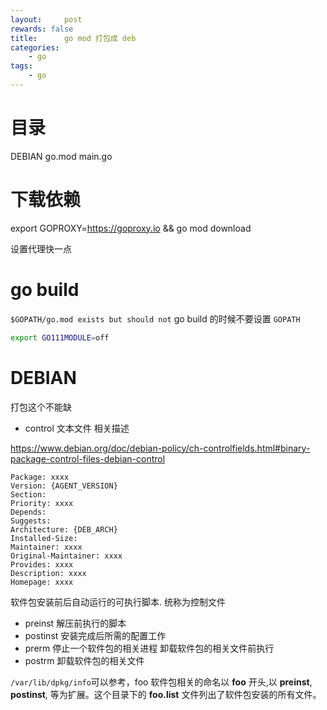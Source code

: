 ```yaml
---
layout:     post
rewards: false
title:      go mod 打包成 deb
categories:
    - go
tags:
    - go
---
```


# 目录

DEBIAN go.mod main.go


# 下载依赖

export GOPROXY=https://goproxy.io && go mod download

设置代理快一点

# go build

`$GOPATH/go.mod exists but should not` go build 的时候不要设置 `GOPATH`

```bash
export GO111MODULE=off
```




# DEBIAN

打包这个不能缺

- control 文本文件 相关描述

https://www.debian.org/doc/debian-policy/ch-controlfields.html#binary-package-control-files-debian-control

```
Package: xxxx
Version: {AGENT_VERSION}
Section:
Priority: xxxx
Depends:
Suggests:
Architecture: {DEB_ARCH}
Installed-Size: 
Maintainer: xxxx
Original-Maintainer: xxxx
Provides: xxxx
Description: xxxx
Homepage: xxxx
```

软件包安装前后自动运行的可执行脚本. 统称为控制文件

- preinst 解压前执行的脚本
- postinst 安装完成后所需的配置工作
- prerm 停止一个软件包的相关进程 卸载软件包的相关文件前执行
- postrm 卸载软件包的相关文件

`/var/lib/dpkg/info`可以参考，foo 软件包相关的命名以 **foo** 开头,以 **preinst**, **postinst**, 等为扩展。这个目录下的 **foo.list** 文件列出了软件包安装的所有文件。
